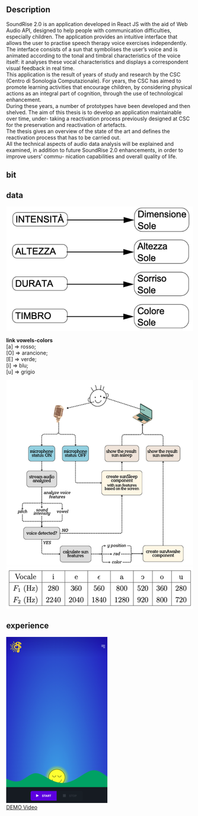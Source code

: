 ## Description
SoundRise 2.0 is an application developed in React JS with the aid of Web Audio API, designed to help people with communication difficulties, especially children. The application provides an intuitive interface that allows the user to practise speech therapy voice exercises independently. The interface consists of a sun that symbolises the user’s voice and is animated according to the tonal and timbral characteristics of the voice itself: it analyses these vocal characteristics and displays a correspondent visual feedback in real time.  
This application is the result of years of study and research by the CSC (Centro di Sonologia Computazionale). For years, the CSC has aimed to promote learning activities that encourage children, by considering physical actions as an integral part of cognition, through the use of technological enhancement.  
During these years, a number of prototypes have been developed and then shelved. The aim of this thesis is to develop an application maintainable over time, under- taking a reactivation process previously designed at CSC for the preservation and reactivation of artefacts.  
The thesis gives an overview of the state of the art and defines the reactivation process that has to be carried out.  
All the technical aspects of audio data analysis will be explained and examined, in addition to future SoundRise 2.0 enhancements, in order to improve users’ commu- nication capabilities and overall quality of life.  
## bit

## data
![Mapping - Audio features to graphical feedback](https://github.com/zGiada/soundrise-application/blob/main/2012_Giusto/data/mapping-audiofeature2graphic.png)  

__link vowels-colors__  
[a] ⇒ rosso;  
[O] ⇒ arancione;   
[E] ⇒ verde;  
[i] ⇒ blu;  
[u] ⇒ grigio  

![Flowchart - Audio feature extraction to graphical feedback](https://github.com/zGiada/soundrise-application/blob/main/2023_Zuccolo+fila/data/flowchart-audiofeature2graphic.png)  
![Linear Predictive Coding (LPC) used vowel formants](https://github.com/zGiada/soundrise-application/blob/main/2023_Zuccolo+fila/data/instruction-formants-vowel.png)
## experience
![Soundrise 2.0 new interface with three js](https://github.com/zGiada/soundrise-application/blob/main/2023_Zuccolo+fila/experience/new%20interface.png)  
[DEMO Video](https://github.com/zGiada/soundrise-application/blob/main/2023_Zuccolo+fila/experience/soundrise2.0-demo.mp4)
